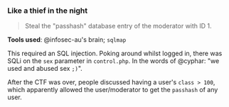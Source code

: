 ### Like a thief in the night
> Steal the "passhash" database entry of the moderator with ID 1.

**Tools used**: @infosec-au's brain; `sqlmap`

This required an SQL injection.  Poking around whilst logged in, there was SQLi on the `sex` parameter in `control.php`. In the words of @cyphar: "we used and abused sex `;)`".

After the CTF was over, people discussed having a user's `class > 100`, which apparently allowed the user/moderator to get the `passhash` of any user.
